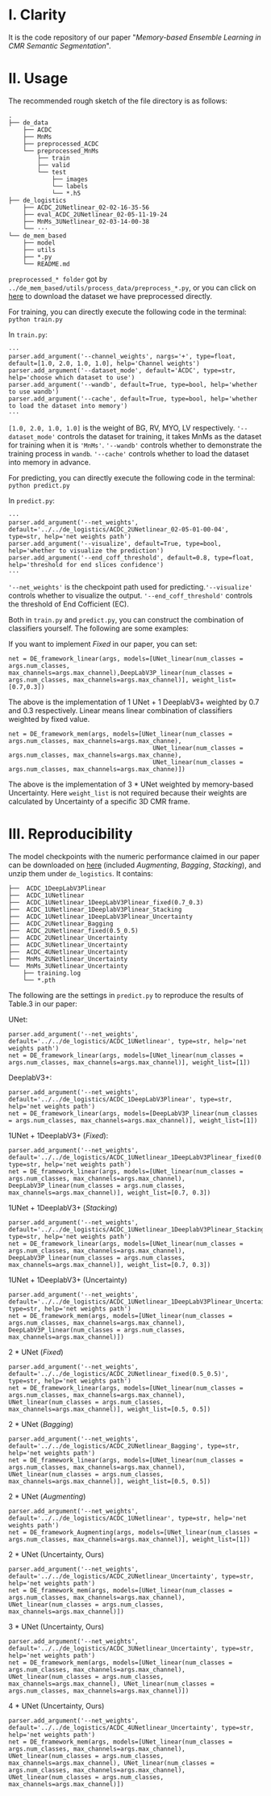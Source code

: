 # I. Clarity

It is the code repository of our paper "*Memory-based Ensemble Learning in CMR Semantic Segmentation*".

# II. Usage

The recommended rough sketch of the file directory is as follows:

```
.
├── de_data
    ├── ACDC
    ├── MnMs
    ├── preprocessed_ACDC             
    └── preprocessed_MnMs           
        ├── train
        ├── valid
        └── test
            ├── images
            └── labels
            └── *.h5
├── de_logistics
    ├── ACDC_2UNetlinear_02-02-16-35-56
    ├── eval_ACDC_2UNetlinear_02-05-11-19-24
    ├── MnMs_3UNetlinear_02-03-14-00-38
    └── ···
└── de_mem_based
    ├── model
    ├── utils
    ├── *.py
    └── README.md 
```

``preprocessed_* folder`` got by ``../de_mem_based/utils/process_data/preprocess_*.py``, or you can click on [here](https://drive.google.com/drive/folders/1-l-w_3aVs6I0obVT0o517Ikjd5C_-L5F?usp=drive_link) to download the dataset we have preprocessed directly.

For training, you can directly execute the following code in the terminal:
```python train.py```

In ``train.py``:
```
···
parser.add_argument('--channel_weights', nargs='+', type=float, default=[1.0, 2.0, 1.0, 1.0], help='Channel weights')
parser.add_argument('--dataset_mode', default='ACDC', type=str, help='choose which dataset to use')
parser.add_argument('--wandb', default=True, type=bool, help='whether to use wandb')
parser.add_argument('--cache', default=True, type=bool, help='whether to load the dataset into memory')
···
```
``[1.0, 2.0, 1.0, 1.0]`` is the weight of BG, RV, MYO, LV respectively. ``'--dataset_mode'`` controls the dataset for training, it takes MnMs as the dataset for training when it is ``'MnMs'``. ``'--wandb'`` controls whether to demonstrate the training process in ``wandb``. `'--cache'` controls whether to load the dataset into memory in advance. 

For predicting, you can directly execute the following code in the terminal:
```python predict.py```

In ``predict.py``:
```
···
parser.add_argument('--net_weights', default='../../de_logistics/ACDC_2UNetlinear_02-05-01-00-04', type=str, help='net weights path')
parser.add_argument('--visualize', default=True, type=bool, help='whether to visualize the prediction')
parser.add_argument('--end_coff_threshold', default=0.8, type=float, help='threshold for end slices confidence')
···
```
``'--net_weights'`` is the checkpoint path used for predicting.``'--visualize'`` controls whether to visualize the output. ``'--end_coff_threshold'`` controls the threshold of End Cofficient (EC).

Both in ``train.py`` and ``predict.py``, you can construct the combination of classifiers yourself. The following are some examples:

If you want to implement *Fixed* in our paper, you can set:
```
net = DE_framework_linear(args, models=[UNet_linear(num_classes = args.num_classes, max_channels=args.max_channel),DeepLabV3P_linear(num_classes = args.num_classes, max_channels=args.max_channel)], weight_list=[0.7,0.3])
```
The above is the implementation of 1 UNet + 1 DeeplabV3+ weighted by 0.7 and 0.3 respectively. Linear means linear combination of classifiers weighted by fixed value.

```
net = DE_framework_mem(args, models=[UNet_linear(num_classes = args.num_classes, max_channels=args.max_channe),
                                        UNet_linear(num_classes = args.num_classes, max_channels=args.max_channe),
                                        UNet_linear(num_classes = args.num_classes, max_channels=args.max_channe)])
```
The above is the implementation of 3 * UNet weighted by memory-based Uncertainty. Here ``weight_list`` is not required because their weights are calculated by Uncertainty of a specific 3D CMR frame.

# III. Reproducibility
The model checkpoints with the numeric performance claimed in our paper can be downloaded on [here](https://drive.google.com/drive/folders/1-l-w_3aVs6I0obVT0o517Ikjd5C_-L5F?usp=drive_link) (included *Augmenting*, *Bagging*, *Stacking*), and unzip them under ``de_logistics``. It contains:
```
├──  ACDC_1DeepLabV3Plinear
├──  ACDC_1UNetlinear
├──  ACDC_1UNetlinear_1DeepLabV3Plinear_fixed(0.7_0.3)
├──  ACDC_1UNetlinear_1DeeplabV3Plinear_Stacking
├──  ACDC_1UNetlinear_1DeepLabV3Plinear_Uncertainty
├──  ACDC_2UNetlinear_Bagging
├──  ACDC_2UNetlinear_fixed(0.5_0.5)
├──  ACDC_2UNetlinear_Uncertainty
├──  ACDC_3UNetlinear_Uncertainty
├──  ACDC_4UNetlinear_Uncertainty
├──  MnMs_2UNetlinear_Uncertainty
└──  MnMs_3UNetlinear_Uncertainty
    ├── training.log
    └── *.pth
```

The following are the settings in ``predict.py`` to reproduce the results of Table.3 in our paper:

UNet:
```
parser.add_argument('--net_weights', default='../../de_logistics/ACDC_1UNetlinear', type=str, help='net weights path')
net = DE_framework_linear(args, models=[UNet_linear(num_classes = args.num_classes, max_channels=args.max_channel)], weight_list=[1])
```

DeeplabV3+:
```
parser.add_argument('--net_weights', default='../../de_logistics/ACDC_1DeepLabV3Plinear', type=str, help='net weights path')
net = DE_framework_linear(args, models=[DeepLabV3P_linear(num_classes = args.num_classes, max_channels=args.max_channel)], weight_list=[1])
```

1UNet + 1DeeplabV3+ (*Fixed*):
```
parser.add_argument('--net_weights', default='../../de_logistics/ACDC_1UNetlinear_1DeepLabV3Plinear_fixed(0.7_0.3)', type=str, help='net weights path')
net = DE_framework_linear(args, models=[UNet_linear(num_classes = args.num_classes, max_channels=args.max_channel), DeepLabV3P_linear(num_classes = args.num_classes, max_channels=args.max_channel)], weight_list=[0.7, 0.3])
```

1UNet + 1DeeplabV3+ (*Stacking*)
```
parser.add_argument('--net_weights', default='../../de_logistics/ACDC_1UNetlinear_1DeeplabV3Plinear_Stacking', type=str, help='net weights path')
net = DE_framework_linear(args, models=[UNet_linear(num_classes = args.num_classes, max_channels=args.max_channel), DeepLabV3P_linear(num_classes = args.num_classes, max_channels=args.max_channel)], weight_list=[0.7, 0.3])
```

1UNet + 1DeeplabV3+ (Uncertainty)
```
parser.add_argument('--net_weights', default='../../de_logistics/ACDC_1UNetlinear_1DeepLabV3Plinear_Uncertainty', type=str, help='net weights path')
net = DE_framework_mem(args, models=[UNet_linear(num_classes = args.num_classes, max_channels=args.max_channel), DeepLabV3P_linear(num_classes = args.num_classes, max_channels=args.max_channel)])
```

2 * UNet (*Fixed*)
```
parser.add_argument('--net_weights', default='../../de_logistics/ACDC_2UNetlinear_fixed(0.5_0.5)', type=str, help='net weights path')
net = DE_framework_linear(args, models=[UNet_linear(num_classes = args.num_classes, max_channels=args.max_channel), UNet_linear(num_classes = args.num_classes, max_channels=args.max_channel)], weight_list=[0.5, 0.5])
```

2 * UNet (*Bagging*) 
```
parser.add_argument('--net_weights', default='../../de_logistics/ACDC_2UNetlinear_Bagging', type=str, help='net weights path')
net = DE_framework_linear(args, models=[UNet_linear(num_classes = args.num_classes, max_channels=args.max_channel), UNet_linear(num_classes = args.num_classes, max_channels=args.max_channel)], weight_list=[0.5, 0.5])
```

2 * UNet (*Augmenting*)
```
parser.add_argument('--net_weights', default='../../de_logistics/ACDC_1UNetlinear', type=str, help='net weights path')
net = DE_framework_Augmenting(args, models=[UNet_linear(num_classes = args.num_classes, max_channels=args.max_channel)], weight_list=[1])
```

2 * UNet (Uncertainty, Ours)
```
parser.add_argument('--net_weights', default='../../de_logistics/ACDC_2UNetlinear_Uncertainty', type=str, help='net weights path')
net = DE_framework_mem(args, models=[UNet_linear(num_classes = args.num_classes, max_channels=args.max_channel), UNet_linear(num_classes = args.num_classes, max_channels=args.max_channel)])
```

3 * UNet (Uncertainty, Ours)
```
parser.add_argument('--net_weights', default='../../de_logistics/ACDC_3UNetlinear_Uncertainty', type=str, help='net weights path')
net = DE_framework_mem(args, models=[UNet_linear(num_classes = args.num_classes, max_channels=args.max_channel), UNet_linear(num_classes = args.num_classes, max_channels=args.max_channel), UNet_linear(num_classes = args.num_classes, max_channels=args.max_channel)])
```

4 * UNet (Uncertainty, Ours)
```
parser.add_argument('--net_weights', default='../../de_logistics/ACDC_4UNetlinear_Uncertainty', type=str, help='net weights path')
net = DE_framework_mem(args, models=[UNet_linear(num_classes = args.num_classes, max_channels=args.max_channel), UNet_linear(num_classes = args.num_classes, max_channels=args.max_channel), UNet_linear(num_classes = args.num_classes, max_channels=args.max_channel), UNet_linear(num_classes = args.num_classes, max_channels=args.max_channel)])
```
